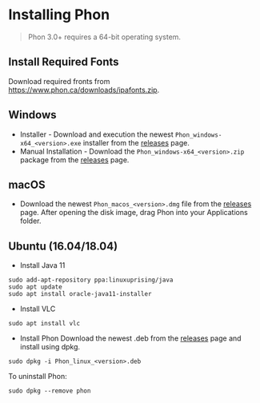# Installing Phon
> Phon 3.0+ requires a 64-bit operating system.

## Install Required Fonts

Download required fronts from https://www.phon.ca/downloads/ipafonts.zip.

## Windows

 * Installer - Download and execution the newest ```Phon_windows-x64_<version>.exe``` installer from the [releases](https://github.com/phon-ca/phon/releases) page.
 * Manual Installation - Download the ```Phon_windows-x64_<version>.zip``` package from the [releases](https://github.com/phon-ca/phon/releases) page.

##  macOS

 * Download the newest ```Phon_macos_<version>.dmg``` file from the [releases](https://github.com/phon-ca/phon/releases) page.  After opening the disk image, drag Phon into your Applications folder.

## Ubuntu (16.04/18.04)

 * Install Java 11
```
sudo add-apt-repository ppa:linuxuprising/java
sudo apt update
sudo apt install oracle-java11-installer
```
 * Install VLC
```
sudo apt install vlc
```
 * Install Phon
Download the newest .deb from the [releases](https://github.com/phon-ca/phon/releases) page and install using dpkg.
```
sudo dpkg -i Phon_linux_<version>.deb
```
To uninstall Phon:
```
sudo dpkg --remove phon
```